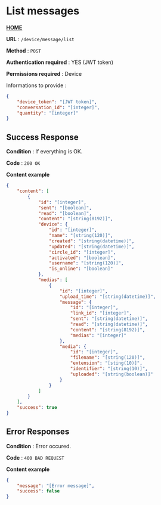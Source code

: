 # List messages
**[HOME](../README.md)**

**URL** : `/device/message/list`

**Method** : `POST`

**Authentication required** : YES (JWT token)

**Permissions required** : Device


Informations to provide :

```json
{
    "device_token": "[JWT token]",
    "conversation_id": "[integer]",
    "quantity": "[integer]"
}
```

## Success Response

**Condition** : If everything is OK.

**Code** : `200 OK`

**Content example**

```json
{
    "content": [
        {
            "id": "[integer]",
            "sent": "[boolean]",
            "read": "[boolean]",
            "content": "[string(8192)]",
            "device": {
                "id": "[integer]",
                "name": "[string(120)]",
                "created": "[string(datetime)]",
                "updated": "[string(datetime)]",
                "circle_id": "[integer]",
                "activated": "[boolean]",
                "username": "[string(120)]",
                "is_online": "[boolean]"
            },
            "medias": [
                {
                    "id": "[integer]",
                    "upload_time": "[string(datetime)]",
                    "message": {
                        "id": "[integer]",
                        "link_id": "[integer]",
                        "sent": "[string(datetime)]",
                        "read": "[string(datetime)]",
                        "content": "[string(8192)]",
                        "medias": "[integer]"
                    },
                    "media": {
                        "id": "[integer]",
                        "filename": "[string(120)]",
                        "extension": "[sting(10)]",
                        "identifier": "[string(10)]",
                        "uploaded": "[string(boolean)]"
                    }
                }
            ]
        }
    ],
    "success": true
}
```

## Error Responses

**Condition** : Error occured.

**Code** : `400 BAD REQUEST`

**Content example**

```json
{
    "message": "[Error message]",
    "success": false
}
```